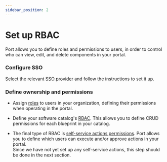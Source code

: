```yaml
---
sidebar_position: 2
---
```


# Set up RBAC

Port allows you to define roles and permissions to users, in order to control who can view, edit, and delete components in your portal.

### Configure SSO

Select the relevant [SSO provider](/sso-rbac/sso-providers/) and follow the instructions to set it up.

### Define ownership and permissions

- Assign [roles](/sso-rbac/rbac/) to users in your organization, defining their permissions when operating in the portal.
  
- Define your software catalog's [RBAC](/build-your-software-catalog/set-catalog-rbac/). This allows you to define CRUD permissions for each blueprint in your catalog.

- The final type of RBAC is [self-service actions permissions](/actions-and-automations/create-self-service-experiences/set-self-service-actions-rbac/). Port allows you to define which users can execute and/or approve actions in your portal.  
Since we have not yet set up any self-service actions, this step should be done in the next section.